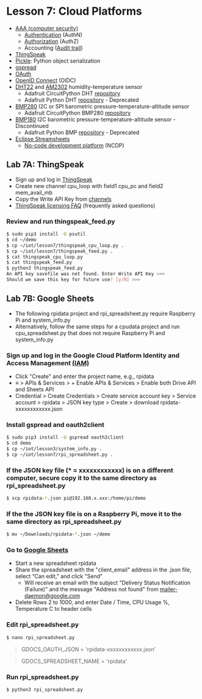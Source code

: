 # Lesson 7: Cloud Platforms

* [AAA (computer security)](https://en.wikipedia.org/wiki/AAA_(computer_security))
  * [Authentication](https://en.wikipedia.org/wiki/Authentication) (AuthN)
  * [Authorization](https://en.wikipedia.org/wiki/Authorization) (AuthZ)
  * Accounting ([Audit trail](https://en.wikipedia.org/wiki/Audit_trail))
* [ThingSpeak](https://en.wikipedia.org/wiki/ThingSpeak)
* [Pickle](https://docs.python.org/3/library/pickle.html): Python object serialization
* [gspread](https://gspread.readthedocs.io/en/latest)
* [OAuth](https://en.wikipedia.org/wiki/OAuth)
* [OpenID Connect](https://en.wikipedia.org/wiki/OpenID_Connect) (OIDC)
* [DHT22](https://www.adafruit.com/product/385) and [AM2302](https://www.adafruit.com/product/393) humidity-temperature sensor
  * Adafruit CircuitPython DHT [repository](https://github.com/adafruit/Adafruit_CircuitPython_DHT)
  * Adafruit Python DHT [repository](https://github.com/adafruit/Adafruit_Python_DHT) - Deprecated
* [BMP280](https://www.adafruit.com/product/2651) I2C or SPI barometric pressure-temperature-altitude sensor
  * Adafruit CircuitPython BMP280 [repository](https://github.com/adafruit/Adafruit_CircuitPython_BMP280)
* [BMP180](https://www.adafruit.com/product/1603) I2C barometric pressure-temperature-altitude sensor - Discontinued
  * Adafruit Python BMP [repository](https://github.com/adafruit/Adafruit_Python_BMP) - Deprecated
* [Eclipse Streamsheets](https://github.com/eclipse/streamsheets)
  * [No-code development platform](https://en.wikipedia.org/wiki/No-code_development_platform) (NCDP)

## Lab 7A: ThingSpeak

* Sign up and log in [ThingSpeak](https://thingspeak.com)
* Create new channel cpu_loop with field1 cpu_pc and field2 mem_avail_mb
* Copy the Write API Key from [channels](https://thingspeak.com/channels)
* [ThingSpeak licensing FAQ](https://thingspeak.com/pages/license_faq) (frequently asked questions)
### Review and run thingspeak_feed.py
```sh
$ sudo pip3 install -U psutil
$ cd ~/demo
$ cp ~/iot/lesson7/thingspeak_cpu_loop.py .
$ cp ~/iot/lesson7/thingspeak_feed.py .
$ cat thingspeak_cpu_loop.py
$ cat thingspeak_feed.py
$ python3 thingspeak_feed.py
An API key savefile was not found. Enter Write API Key >>>
Should we save this key for future use? [y/N] >>>
```
## Lab 7B: Google Sheets
* The following rpidata project and rpi_spreadsheet.py require Raspberry Pi and system_info.py
* Alternatively, follow the same steps for a cpudata project and run cpu_spreadsheet.py that does not require Raspberry Pi and system_info.py

### Sign up and log in the Google Cloud Platform Identity and Access Management [(IAM)](https://console.developers.google.com/projectselector/iam-admin/iam)

* Click "Create" and enter the project name, e.g., rpidata
* &equiv; > APIs & Services > + Enable APIs & Services > Enable both Drive API and Sheets API
* Credential > Create Credentials > Create service account key > Service account > rpidata > JSON key type > Create > download rpidata-xxxxxxxxxxxx.json

### Install gspread and oauth2client
```sh
$ sudo pip3 install -U gspread oauth2client
$ cd demo
$ cp ~/iot/lesson3/system_info.py .
$ cp ~/iot/lesson7/rpi_spreadsheet.py .
```
### If the JSON key file (* = xxxxxxxxxxxx) is on a different computer, secure copy it to the same directory as rpi_spreadsheet.py
```sh
$ scp rpidata-*.json pi@192.168.x.xxx:/home/pi/demo
```
### If the the JSON key file is on a Raspberry Pi, move it to the same directory as rpi_spreadsheet.py
```sh
$ mv ~/Downloads/rpidata-*.json ~/demo
```

### Go to [Google Sheets](https://docs.google.com/spreadsheets/u/0)

* Start a new spreadsheet rpidata
* Share the spreadsheet with the "client_email" address in the .json file, select “Can edit,” and click "Send"
  * Will receive an email with the subject "Delivery Status Notification (Failure)" and the message "Address not found" from mailer-daemon@google.com
* Delete Rows 2 to 1000, and enter Date / Time, CPU Usage %, Temperature C to header cells

### Edit rpi_spreadsheet.py

```sh
$ nano rpi_spreadsheet.py
```
> GDOCS_OAUTH_JSON = 'rpidata-xxxxxxxxxxxx.json'

> GDOCS_SPREADSHEET_NAME = 'rpidata'

### Run rpi_spreadsheet.py
```sh
$ python3 rpi_spreadsheet.py
```
